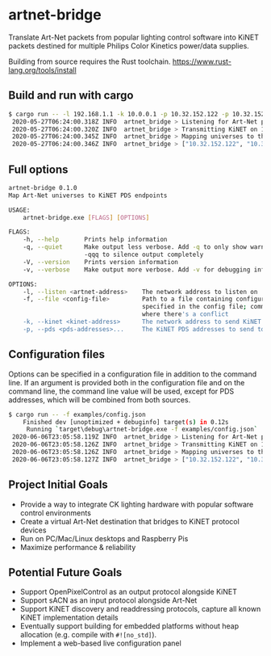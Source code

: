 # artnet-bridge

Translate Art-Net packets from popular lighting control software into KiNET packets destined for multiple Philips Color Kinetics power/data supplies.

Building from source requires the Rust toolchain. https://www.rust-lang.org/tools/install

## Build and run with cargo

```bash
$ cargo run -- -l 192.168.1.1 -k 10.0.0.1 -p 10.32.152.122 -p 10.32.152.123
 2020-05-27T06:24:00.318Z INFO  artnet_bridge > Listening for Art-Net packets on 192.168.1.1
 2020-05-27T06:24:00.320Z INFO  artnet_bridge > Transmitting KiNET on 10.0.0.1
 2020-05-27T06:24:00.345Z INFO  artnet_bridge > Mapping universes to the following addresses:
 2020-05-27T06:24:00.346Z INFO  artnet_bridge > ["10.32.152.122", "10.32.152.123"]
```

## Full options

```bash
artnet-bridge 0.1.0
Map Art-Net universes to KiNET PDS endpoints

USAGE:
    artnet-bridge.exe [FLAGS] [OPTIONS]

FLAGS:
    -h, --help       Prints help information
    -q, --quiet      Make output less verbose. Add -q to only show warnings and errors, -qq to only show errors, and
                     -qqq to silence output completely
    -V, --version    Prints version information
    -v, --verbose    Make output more verbose. Add -v for debugging info, add -vv for even more detailed message tracing

OPTIONS:
    -l, --listen <artnet-address>    The network address to listen on
    -f, --file <config-file>         Path to a file containing configuration options. All command-line options can be
                                     specified in the config file; command-line options will override options in file
                                     where there's a conflict
    -k, --kinet <kinet-address>      The network address to send KiNET from
    -p, --pds <pds-addresses>...     The KiNET PDS addresses to send to
```

## Configuration files

Options can be specified in a configuration file in addition to the command line. If an argument is provided both in 
the configuration file and on the command line, the command line value will be used, except for PDS addresses, which
will be combined from both sources.

```bash
$ cargo run -- -f examples/config.json
    Finished dev [unoptimized + debuginfo] target(s) in 0.12s
     Running `target\debug\artnet-bridge.exe -f examples/config.json`
 2020-06-06T23:05:58.119Z INFO  artnet_bridge > Listening for Art-Net packets on 192.168.1.1
 2020-06-06T23:05:58.126Z INFO  artnet_bridge > Transmitting KiNET on 10.0.0.1
 2020-06-06T23:05:58.126Z INFO  artnet_bridge > Mapping universes to the following addresses:
 2020-06-06T23:05:58.127Z INFO  artnet_bridge > ["10.32.152.122", "10.32.152.123"]
 ```

## Project Initial Goals

* Provide a way to integrate CK lighting hardware with popular software control environments
* Create a virtual Art-Net destination that bridges to KiNET protocol devices
* Run on PC/Mac/Linux desktops and Raspberry Pis
* Maximize performance & reliability

## Potential Future Goals

* Support OpenPixelControl as an output protocol alongside KiNET
* Support sACN as an input protocol alongside Art-Net
* Support KiNET discovery and readdressing protocols, capture all known KiNET implementation details
* Eventually support building for embedded platforms without heap allocation (e.g. compile with `#![no_std]`).
* Implement a web-based live configuration panel
